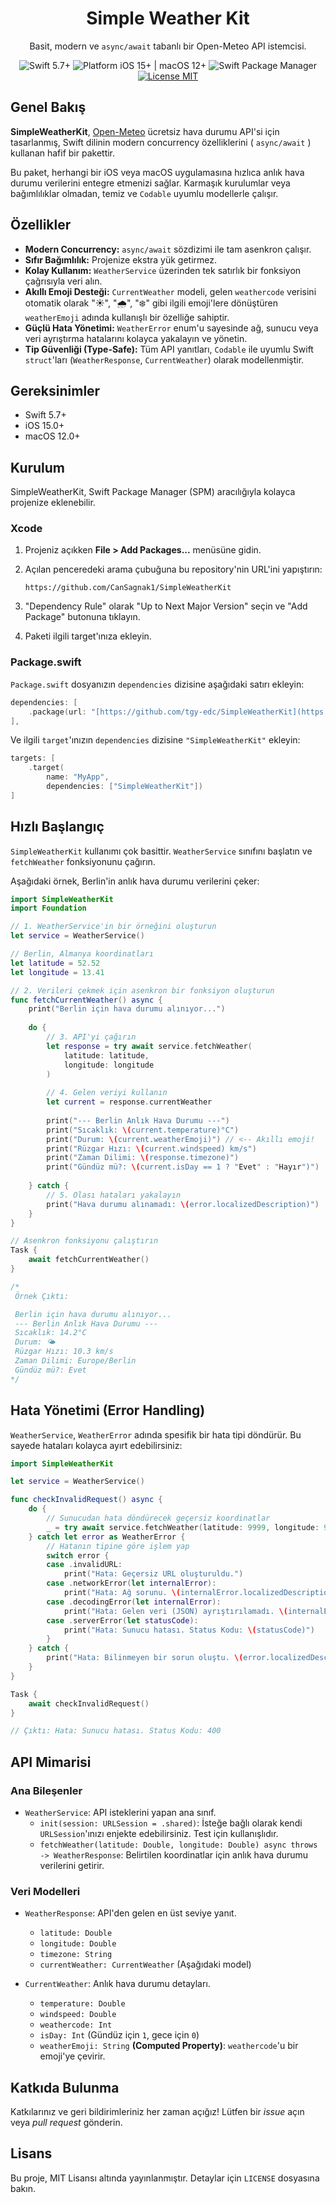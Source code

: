 <div align="center">

# Simple Weather Kit

Basit, modern ve `async/await` tabanlı bir Open-Meteo API istemcisi.

</div>

<div align="center">
  
<img src="https://img.shields.io/badge/Swift-5.7%2B-orange" alt="Swift 5.7+">
<img src="https://img.shields.io/badge/Platform-iOS%2015%2B%20%7C%20macOS%2012%2B-blue" alt="Platform iOS 15+ | macOS 12+">
<img src="https://img.shields.io/badge/SwiftPM-Uyumlu-brightgreen" alt="Swift Package Manager">
<a href="https://github.com/tgy-edc/SimpleWeatherKit/blob/main/LICENSE">
  <img src="https://img.shields.io/badge/License-MIT-lightgrey" alt="License MIT">
</a>

</div>

## Genel Bakış

**SimpleWeatherKit**, [Open-Meteo](https://open-meteo.com/) ücretsiz hava durumu API'si için tasarlanmış, Swift dilinin modern concurrency özelliklerini ( `async/await` ) kullanan hafif bir pakettir.

Bu paket, herhangi bir iOS veya macOS uygulamasına hızlıca anlık hava durumu verilerini entegre etmenizi sağlar. Karmaşık kurulumlar veya bağımlılıklar olmadan, temiz ve `Codable` uyumlu modellerle çalışır.

## Özellikler

* **Modern Concurrency:** `async/await` sözdizimi ile tam asenkron çalışır.
* **Sıfır Bağımlılık:** Projenize ekstra yük getirmez.
* **Kolay Kullanım:** `WeatherService` üzerinden tek satırlık bir fonksiyon çağrısıyla veri alın.
* **Akıllı Emoji Desteği:** `CurrentWeather` modeli, gelen `weathercode` verisini otomatik olarak "☀️", "🌧", "❄️" gibi ilgili emoji'lere dönüştüren `weatherEmoji` adında kullanışlı bir özelliğe sahiptir.
* **Güçlü Hata Yönetimi:** `WeatherError` enum'u sayesinde ağ, sunucu veya veri ayrıştırma hatalarını kolayca yakalayın ve yönetin.
* **Tip Güvenliği (Type-Safe):** Tüm API yanıtları, `Codable` ile uyumlu Swift `struct`'ları (`WeatherResponse`, `CurrentWeather`) olarak modellenmiştir.

## Gereksinimler

* Swift 5.7+
* iOS 15.0+
* macOS 12.0+

## Kurulum

SimpleWeatherKit, Swift Package Manager (SPM) aracılığıyla kolayca projenize eklenebilir.

### Xcode

1.  Projeniz açıkken **File > Add Packages...** menüsüne gidin.
2.  Açılan penceredeki arama çubuğuna bu repository'nin URL'ini yapıştırın:

    ```
    https://github.com/CanSagnak1/SimpleWeatherKit
    ```

3.  "Dependency Rule" olarak "Up to Next Major Version" seçin ve "Add Package" butonuna tıklayın.
4.  Paketi ilgili target'ınıza ekleyin.

### Package.swift

`Package.swift` dosyanızın `dependencies` dizisine aşağıdaki satırı ekleyin:

```swift
dependencies: [
    .package(url: "[https://github.com/tgy-edc/SimpleWeatherKit](https://github.com/tgy-edc/SimpleWeatherKit)", from: "1.0.0")
],
```

Ve ilgili `target`'ınızın `dependencies` dizisine `"SimpleWeatherKit"` ekleyin:

```swift
targets: [
    .target(
        name: "MyApp",
        dependencies: ["SimpleWeatherKit"])
]
```

## Hızlı Başlangıç

`SimpleWeatherKit` kullanımı çok basittir. `WeatherService` sınıfını başlatın ve `fetchWeather` fonksiyonunu çağırın.

Aşağıdaki örnek, Berlin'in anlık hava durumu verilerini çeker:

```swift
import SimpleWeatherKit
import Foundation

// 1. WeatherService'in bir örneğini oluşturun
let service = WeatherService()

// Berlin, Almanya koordinatları
let latitude = 52.52
let longitude = 13.41

// 2. Verileri çekmek için asenkron bir fonksiyon oluşturun
func fetchCurrentWeather() async {
    print("Berlin için hava durumu alınıyor...")
    
    do {
        // 3. API'yi çağırın
        let response = try await service.fetchWeather(
            latitude: latitude,
            longitude: longitude
        )
        
        // 4. Gelen veriyi kullanın
        let current = response.currentWeather
        
        print("--- Berlin Anlık Hava Durumu ---")
        print("Sıcaklık: \(current.temperature)°C")
        print("Durum: \(current.weatherEmoji)") // <-- Akıllı emoji!
        print("Rüzgar Hızı: \(current.windspeed) km/s")
        print("Zaman Dilimi: \(response.timezone)")
        print("Gündüz mü?: \(current.isDay == 1 ? "Evet" : "Hayır")")
        
    } catch {
        // 5. Olası hataları yakalayın
        print("Hava durumu alınamadı: \(error.localizedDescription)")
    }
}

// Asenkron fonksiyonu çalıştırın
Task {
    await fetchCurrentWeather()
}

/*
 Örnek Çıktı:

 Berlin için hava durumu alınıyor...
 --- Berlin Anlık Hava Durumu ---
 Sıcaklık: 14.2°C
 Durum: 🌤
 Rüzgar Hızı: 10.3 km/s
 Zaman Dilimi: Europe/Berlin
 Gündüz mü?: Evet
*/
```

## Hata Yönetimi (Error Handling)

`WeatherService`, `WeatherError` adında spesifik bir hata tipi döndürür. Bu sayede hataları kolayca ayırt edebilirsiniz:

```swift
import SimpleWeatherKit

let service = WeatherService()

func checkInvalidRequest() async {
    do {
        // Sunucudan hata döndürecek geçersiz koordinatlar
        _ = try await service.fetchWeather(latitude: 9999, longitude: 9999)
    } catch let error as WeatherError {
        // Hatanın tipine göre işlem yap
        switch error {
        case .invalidURL:
            print("Hata: Geçersiz URL oluşturuldu.")
        case .networkError(let internalError):
            print("Hata: Ağ sorunu. \(internalError.localizedDescription)")
        case .decodingError(let internalError):
            print("Hata: Gelen veri (JSON) ayrıştırılamadı. \(internalError.localizedDescription)")
        case .serverError(let statusCode):
            print("Hata: Sunucu hatası. Status Kodu: \(statusCode)")
        }
    } catch {
        print("Hata: Bilinmeyen bir sorun oluştu. \(error.localizedDescription)")
    }
}

Task {
    await checkInvalidRequest()
}

// Çıktı: Hata: Sunucu hatası. Status Kodu: 400
```

## API Mimarisi

### Ana Bileşenler

* `WeatherService`: API isteklerini yapan ana sınıf.
    * `init(session: URLSession = .shared)`: İsteğe bağlı olarak kendi `URLSession`'ınızı enjekte edebilirsiniz. Test için kullanışlıdır.
    * `fetchWeather(latitude: Double, longitude: Double) async throws -> WeatherResponse`: Belirtilen koordinatlar için anlık hava durumu verilerini getirir.

### Veri Modelleri

* `WeatherResponse`: API'den gelen en üst seviye yanıt.
    * `latitude: Double`
    * `longitude: Double`
    * `timezone: String`
    * `currentWeather: CurrentWeather` (Aşağıdaki model)

* `CurrentWeather`: Anlık hava durumu detayları.
    * `temperature: Double`
    * `windspeed: Double`
    * `weathercode: Int`
    * `isDay: Int` (Gündüz için `1`, gece için `0`)
    * `weatherEmoji: String` **(Computed Property)**: `weathercode`'u bir emoji'ye çevirir.

## Katkıda Bulunma

Katkılarınız ve geri bildirimleriniz her zaman açığız! Lütfen bir *issue* açın veya *pull request* gönderin.

## Lisans

Bu proje, MIT Lisansı altında yayınlanmıştır. Detaylar için `LICENSE` dosyasına bakın.

